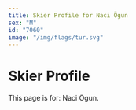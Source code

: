 ```yaml
---
title: Skier Profile for Naci Ögun
sex: "M"
id: "7060"
image: "/img/flags/tur.svg" 
---
```


# Skier Profile

This page is for: Naci Ögun.
    